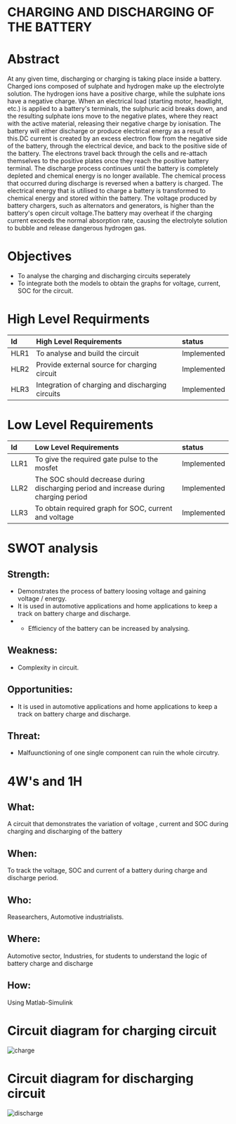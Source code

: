 # CHARGING AND DISCHARGING OF THE BATTERY

# Abstract
At any given time, discharging or charging is taking place inside a battery. Charged ions composed of sulphate and hydrogen make up the electrolyte solution.
The hydrogen ions have a positive charge, while the sulphate ions have a negative charge. When an electrical load (starting motor, headlight, etc.) is applied to a battery's terminals, the sulphuric acid breaks down, and the resulting sulphate ions move to the negative plates, where they react with the active material, releasing their negative charge by ionisation. The battery will either discharge or produce electrical energy as a result of this.DC current is created by an excess electron flow from the negative side of the battery, through the electrical device, and back to the positive side of the battery. The electrons travel back through the cells and re-attach themselves to the positive plates once they reach the positive battery terminal. The discharge process continues until the battery is completely depleted and chemical energy is no longer available.
    The chemical process that occurred during discharge is reversed when a battery is charged. The electrical energy that is utilised to charge a battery is transformed to chemical energy and stored within the battery. The voltage produced by battery chargers, such as alternators and generators, is higher 
than the battery's open circuit voltage.The battery may overheat if the charging current exceeds the normal absorption rate, causing the electrolyte solution to bubble and release dangerous hydrogen gas. 

# Objectives 
- To analyse the charging and discharging circuits seperately
- To integrate both the models to obtain the graphs for voltage, current, SOC for the circuit.

# High Level Requirments
| Id          |  High Level Requirements  |    status  |
| :--        | :--          |   :--     |
| HLR1        | To analyse and build the circuit | Implemented |
| HLR2        | Provide external source for charging circuit |  Implemented |
| HLR3        | Integration of charging and discharging circuits | Implemented |

# Low Level Requirements
| Id          |  Low Level Requirements  |    status  |
| :--        | :--          |   :--     |
| LLR1        | To give the required gate pulse to the mosfet | Implemented |
| LLR2        |The SOC should decrease during discharging period and increase during charging period | Implemented |
| LLR3       | To obtain required graph for SOC, current and voltage  | Implemented |

# SWOT analysis
 ## Strength:
 - Demonstrates the process of battery loosing voltage and gaining voltage / energy.
 - It is used in automotive applications and home applications to keep a track on battery charge and discharge.
 - - Efficiency of the battery can be increased by analysing.
 ## Weakness:
 - Complexity in circuit.
 ## Opportunities:
 - It is used in automotive applications and home applications to keep a track on battery charge and discharge.
 ## Threat:
 - Malfuunctioning of one single component can ruin the whole circutry.
# 4W's and 1H
 ## What: 
 A circuit that demonstrates the variation of voltage , current and SOC during charging and discharging of the battery
 ## When:
 To track the voltage, SOC and current of a battery during charge and discharge period. 
 ## Who:
 Reasearchers, Automotive industrialists.
 ## Where:
 Automotive sector, Industries, for students to understand the logic of battery charge and discharge 
 ## How:
 Using Matlab-Simulink
# Circuit diagram for charging circuit
![charge](https://user-images.githubusercontent.com/98872514/160190926-087dcda9-610e-4db6-8348-68be883587f1.jpeg)


# Circuit diagram for discharging circuit
![discharge](https://user-images.githubusercontent.com/98872514/160190970-91f4ae1f-3fb7-43a3-a829-307c39685bdb.jpeg)




 


